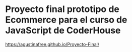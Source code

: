 # Proyecto final prototipo de Ecommerce para el curso de JavaScript de CoderHouse  
https://agustinafree.github.io/Proyecto-Final/
